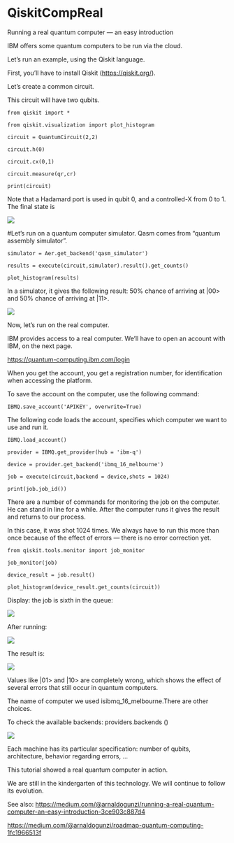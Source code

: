 # QiskitCompReal
Running a real quantum computer — an easy introduction

IBM offers some quantum computers to be run via the cloud.

Let’s run an example, using the Qiskit language.

First, you’ll have to install Qiskit (https://qiskit.org/).

Let’s create a common circuit.

This circuit will have two qubits.

`from qiskit import *`

`from qiskit.visualization import plot_histogram`

`circuit = QuantumCircuit(2,2)`

`circuit.h(0)`

`circuit.cx(0,1)`

`circuit.measure(qr,cr)`

`print(circuit)`

Note that a Hadamard port is used in qubit 0, and a controlled-X from 0 to 1. The final state is

![](https://informacaoquantica.files.wordpress.com/2020/08/entangledstate.png)

#Let’s run on a quantum computer simulator. Qasm comes from “quantum assembly simulator”.

`simulator = Aer.get_backend('qasm_simulator')`

`results = execute(circuit,simulator).result().get_counts()`

`plot_histogram(results)`

In a simulator, it gives the following result: 50% chance of arriving at |00> and 50% chance of arriving at |11>.

![](https://informacaoquantica.files.wordpress.com/2020/08/result01.png?w=403)

Now, let’s run on the real computer.

IBM provides access to a real computer. We’ll have to open an account with IBM, on the next page.

https://quantum-computing.ibm.com/login

When you get the account, you get a registration number, for identification when accessing the platform.

To save the account on the computer, use the following command:

`IBMQ.save_account('APIKEY', overwrite=True)`

The following code loads the account, specifies which computer we want to use and run it.

`IBMQ.load_account()`

`provider = IBMQ.get_provider(hub = 'ibm-q')`

`device = provider.get_backend('ibmq_16_melbourne')`

`job = execute(circuit,backend = device,shots = 1024)`

`print(job.job_id())`

There are a number of commands for monitoring the job on the computer. He can stand in line for a while. After the computer runs it gives the result and returns to our process.

In this case, it was shot 1024 times. We always have to run this more than once because of the effect of errors — there is no error correction yet.

`from qiskit.tools.monitor import job_monitor`

`job_monitor(job)`

`device_result = job.result()`

`plot_histogram(device_result.get_counts(circuit))`

Display: the job is sixth in the queue:

![](https://informacaoquantica.files.wordpress.com/2020/08/display01.png)


After running:

![](https://informacaoquantica.files.wordpress.com/2020/08/display02.png)

The result is:

![](https://informacaoquantica.files.wordpress.com/2020/08/result02.png)

Values like |01> and |10> are completely wrong, which shows the effect of several errors that still occur in quantum computers.

The name of computer we used isibmq_16_melbourne.There are other choices.

To check the available backends: providers.backends ()


![](https://informacaoquantica.files.wordpress.com/2020/08/display03.png)


Each machine has its particular specification: number of qubits, architecture, behavior regarding errors, ...

This tutorial showed a real quantum computer in action.

We are still in the kindergarten of this technology. We will continue to follow its evolution.



See also:
https://medium.com/@arnaldogunzi/running-a-real-quantum-computer-an-easy-introduction-3ce903c887d4

https://medium.com/@arnaldogunzi/roadmap-quantum-computing-1fc1966513f
